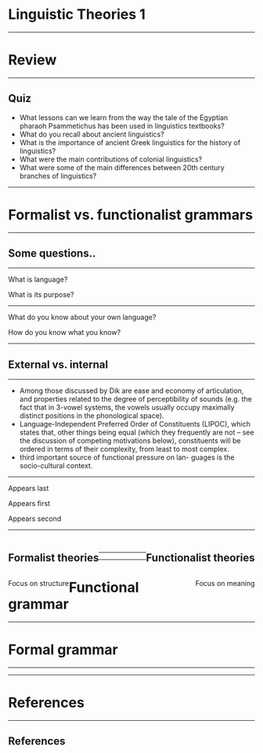 

# Linguistic Theories 1

---

# Review

---

## Quiz

- What lessons can we learn from the way the tale of the Egyptian pharaoh Psammetichus has been used in linguistics textbooks?
- What do you recall about ancient linguistics?
- What is the importance of ancient Greek linguistics for the history of linguistics?
- What were the main contributions of colonial linguistics?
- What were some of the main differences between 20th century branches of linguistics?

---

# Formalist vs. functionalist grammars

---

## Some questions..

---

What is language?  

What is its purpose?

---

What do you know about your own language?  

How do you know what you know?

---

## External vs. internal 


---


-  Among those discussed by Dik are ease and economy of articulation, and properties related to the degree of perceptibility of sounds (e.g. the fact that in 3-vowel systems, the vowels usually occupy maximally distinct positions in the phonological space).
-  Language-Independent Preferred Order of Constituents (LIPOC), which states that, other things being equal (which they frequently are not – see the discussion of competing motivations below), constituents will be ordered in terms of their complexity, from least to most complex.
-  third important source of functional pressure on lan- guages is the socio-cultural context.


---


<p class="fragment" data-fragment-index="1">Appears last</p>
<p class="fragment" data-fragment-index="1">Appears first</p>
<p class="fragment" data-fragment-index="2">Appears second</p>


---


<h2 style="text-align: left; float: left;">Formalist theories</h2>
<h2 style="text-align: right; float: right;">Functionalist theories</h2>

												
<br>

<p class="fragment" data-fragment-index="1" style="text-align: left; float: left;">Focus on structure</p>

<p class="fragment" data-fragment-index="1" style="text-align: right; float: right;">Focus on meaning</p>
	



---



<div id = "left">


</div>



<div id = "right">


</div>




---

# Functional grammar

---

# Formal grammar

---



---


# References

---

## References


<div id = "refs">

